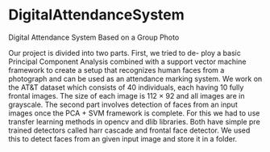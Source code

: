 # DigitalAttendanceSystem
Digital Attendance System Based on a Group Photo

Our project is divided into two parts. First, we tried to de-
ploy a basic Principal Component Analysis combined
with a support vector machine framework to create a
setup that recognizes human faces from a photograph and
can be used as an attendance marking system. We work
on the AT&T dataset which consists of 40 individuals, each
having 10 fully frontal images. The size of each image is
112 × 92 and all images are in grayscale.
The second part involves detection of faces from an input
images once the PCA + SVM framework is complete. For
this we had to use transfer learning methods in opencv
and dlib libraries. Both have simple pre trained detectors
called harr cascade and frontal face detector. We used
this to detect faces from an given input image and store it
in a folder.
